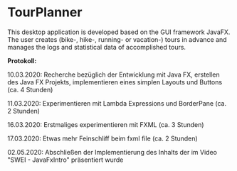# TourPlanner
This desktop application is developed based on the GUI framework JavaFX. The user creates (bike-, hike-, running- or vacation-) tours in advance and manages the logs and statistical data of accomplished tours.

**Protokoll:**

10.03.2020: Recherche bezüglich der Entwicklung mit Java FX, erstellen des Java FX Projekts, 
implementieren eines simplen Layouts und Buttons (ca. 4 Stunden)

11.03.2020: Experimentieren mit Lambda Expressions und BorderPane (ca. 2 Stunden)

16.03.2020: Erstmaliges experimentieren mit FXML (ca. 3 Stunden)

17.03.2020: Etwas mehr Feinschliff beim fxml file (ca. 2 Stunden)

02.05.2020: Abschließen der Implementierung des Inhalts der im Video "SWEI - JavaFxIntro" präsentiert wurde